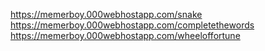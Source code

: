 https://memerboy.000webhostapp.com/snake
https://memerboy.000webhostapp.com/completethewords
https://memerboy.000webhostapp.com/wheeloffortune
